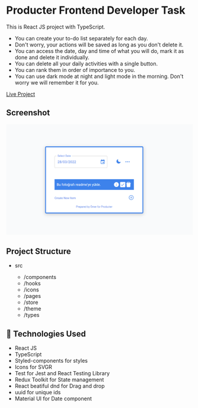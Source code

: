 # Producter Frontend Developer Task

This is React JS project with TypeScript.

- You can create your to-do list separately for each day.
- Don't worry, your actions will be saved as long as you don't delete it.
- You can access the date, day and time of what you will do, mark it as done and delete it individually.
- You can delete all your daily activities with a single button.
- You can rank them in order of importance to you.
- You can use dark mode at night and light mode in the morning. Don't worry we will remember it for you.

[Live Project](todoapp-task.vercel.app/)

## Screenshot

![Screenshot](https://github.com/1sahinomer1/todoapp-task/blob/master/public/screenshot1.png)

## Project Structure

- src

  - /components
  - /hooks
  - /icons
  - /pages
  - /store
  - /theme
  - /types

## 🧰 Technologies Used

- React JS
- TypeScript
- Styled-components for styles
- Icons for SVGR
- Test for Jest and React Testing Library
- Redux Toolkit for State management
- React beatiful dnd for Drag and drop
- uuid for unique ids 
- Material UI for Date component  
